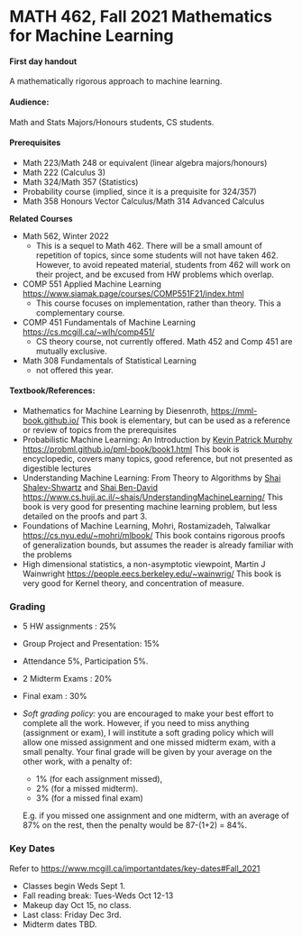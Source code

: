 #   MATH 462, Fall 2021 Mathematics for Machine Learning

#### First day handout 

A mathematically rigorous approach to machine learning. 

#### Audience: 

Math and Stats Majors/Honours students, CS students.

#### Prerequisites 

- Math 223/Math 248 or equivalent (linear algebra majors/honours)
- Math 222 (Calculus 3)
- Math 324/Math 357 (Statistics) 
- Probability course (implied, since it is a prequisite for 324/357)
- Math 358 Honours Vector Calculus/Math 314 Advanced Calculus

**Related Courses**

- Math 562, Winter 2022
  - This is a sequel to Math 462.  There will be a small amount of repetition of topics, since some students will not have taken 462.  However, to avoid repeated material, students from 462 will work on their project, and be excused from HW problems which overlap. 
- COMP 551 Applied Machine Learning https://www.siamak.page/courses/COMP551F21/index.html
  - This course focuses on implementation, rather than theory.  This a complementary course. 
- COMP 451 Fundamentals of Machine Learning  https://cs.mcgill.ca/~wlh/comp451/
  - CS theory course, not currently offered.  Math 452 and Comp 451 are mutually exclusive. 
- Math 308 Fundamentals of Statistical Learning 
  - not offered this year.

#### Textbook/References:

-   Mathematics for Machine Learning by Diesenroth, <https://mml-book.github.io/> This book is elementary, but can be used as a reference or review of topics from the prerequisites 
-   Probabilistic Machine Learning: An Introduction by [Kevin Patrick Murphy](https://www.cs.ubc.ca/~murphyk/)  https://probml.github.io/pml-book/book1.html This book is encyclopedic, covers many topics, good reference, but not presented as digestible lectures
-   Understanding Machine Learning: From Theory to Algorithms by [Shai Shalev-Shwartz](http://www.cs.huji.ac.il/~shais) and [Shai Ben-David](https://cs.uwaterloo.ca/~shai) https://www.cs.huji.ac.il/~shais/UnderstandingMachineLearning/   This book is very good for presenting machine learning problem, but less detailed on the proofs and part 3. 
-   Foundations of Machine Learning, Mohri, Rostamizadeh, Talwalkar <https://cs.nyu.edu/~mohri/mlbook/> This book contains rigorous proofs of generalization bounds, but assumes the reader is already familiar with the problems
-   High dimensional statistics, a non-asymptotic viewpoint, Martin J Wainwright <https://people.eecs.berkeley.edu/~wainwrig/> This book is very good for Kernel theory, and concentration of measure.  

### Grading 

- 5 HW assignments : 25%

- Group Project and Presentation: 15% 

- Attendance 5%, Participation 5%. 

- 2 Midterm Exams : 20%

- Final exam : 30% 

- *Soft grading policy:* you are encouraged to make your best effort to complete all the work.  However, if you need to miss anything (assignment or exam), I will institute a soft grading policy which will allow one missed assignment and one missed midterm exam, with a small penalty.    Your final grade will be given by your average on the other work, with a penalty of: 

  -   1% (for each assignment missed), 
  -   2% (for a missed midterm).   
  -   3% (for a missed final exam)

  E.g. if you missed one assignment and one midterm, with an average of 87% on the rest, then the penalty would be 87-(1+2) = 84%.  

### Key Dates

Refer to https://www.mcgill.ca/importantdates/key-dates#Fall_2021

- Classes begin Weds Sept 1. 
- Fall reading break: Tues-Weds Oct 12-13 
- Makeup day Oct 15, no class.  
- Last class: Friday Dec 3rd. 
- Midterm dates TBD.





